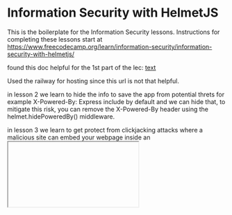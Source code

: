 # Information Security with HelmetJS

This is the boilerplate for the Information Security lessons. Instructions for completing these lessons start at https://www.freecodecamp.org/learn/information-security/information-security-with-helmetjs/

found this doc helpful for the 1st part of the lec: [text](https://www.freecodecamp.org/news/how-to-deploy-nodejs-application-with-render/)

Used the railway for hosting since this url is not that helpful.

in lesson 2 we learn to hide the info to save the app from potential threts for example X-Powered-By: Express include by default and we can hide that, to mitigate this risk, you can remove the X-Powered-By header using the helmet.hidePoweredBy() middleware.

in lesson 3 we learn to get protect from clickjacking attacks where a malicious site can embed your webpage inside an <iframe> without your consent. This could trick users into interacting with your site in unintended ways (e.g., clicking hidden buttons that execute harmful actions)
To prevent this, you should use Helmet’s frameguard middleware to set the X-Frame-Options HTTP header. This tells browsers not to allow your site to be embedded in an <iframe>, thereby preventing clickjacking attacks.

in lesson 4 we learn about get protect form Cross-Site Scripting (XSS) is an attack where malicious scripts are injected into web pages to steal user data, such as session cookies or passwords. To reduce the risk of XSS attacks, sanitizing user input and using security headers is crucial.
to enable this we can use app.use(helmet.xssFilter()); but this is an old method and can use better methods.

in lesson 5 we learn about MIME sniffing is a technique browsers use to guess the content type of a response, even if the Content-Type header is set. This behavior can lead to security vulnerabilities, To prevent this, use helmet.noSniff() to set the X-Content-Type-Options: nosniff header.

in lesson 6 we learn about Older versions of Internet Explorer (IE) allow downloaded HTML files to execute JavaScript in the context of your site, to prevent these use app.use(helmet.ieNoOpen());

in lesson 7 we learning to convert http sites to https If your website supports HTTPS, users may still access it via insecure HTTP. Attackers can exploit this to perform protocol downgrade attacks or cookie hijacking, 